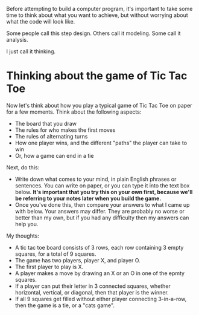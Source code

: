 Before attempting to build a computer program, it's important to take some time to think about what you want to achieve, but without worrying about what the code will look like.

Some people call this step design. Others call it modeling. Some call it analysis.

I just call it thinking.

# Thinking about the game of Tic Tac Toe

Now let's think about how you play a typical game of Tic Tac Toe on paper for a few moments. Think about the following aspects:

* The board that you draw
* The rules for who makes the first moves
* The rules of alternating turns
* How one player wins, and the different "paths" the player can take to win
* Or, how a game can end in a tie

Next, do this:

* Write down what comes to your mind, in plain English phrases or sentences. You can write on paper, or you can type it into the text box below. **It's important that you try this on your own first, because we'll be referring to your notes later when you build the game.** 
* Once you've done this, then compare your answers to what I came up with below. Your answers may differ. They are probably no worse or better than my own, but if you had any difficulty then my answers can help you.

My thoughts:

* A tic tac toe board consists of 3 rows, each row containing 3 empty squares, for a total of 9 squares.
* The game has two players, player X, and player O.
* The first player to play is X.
* A player makes a move by drawing an X or an O in one of the epmty squares.
* If a player can put their letter in 3 connected squares, whether horizontal, vertical, or diagonal, then that player is the winner.
* If all 9 squares get filled without either player connecting 3-in-a-row, then the game is a tie, or a "cats game".
